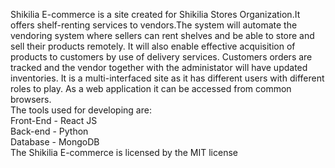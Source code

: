 
Shikilia E-commerce is a site created for Shikilia Stores Organization.It offers shelf-renting services to vendors.The system will automate the vendoring system where sellers can rent shelves and be able to store and sell their products remotely.  It will also enable effective acquisition of products to customers by use of delivery services. Customers orders are tracked and the vendor together with the administator will have updated inventories. It is a multi-interfaced site as it has different users with different roles to play. As a web application it can be accessed from common browsers.
</br>
The tools used for developing are: </br>
                                   Front-End - React JS </br>
                                   Back-end  - Python </br>
                                   Database  - MongoDB </br>
The Shikilia E-commerce is licensed by the MIT license


